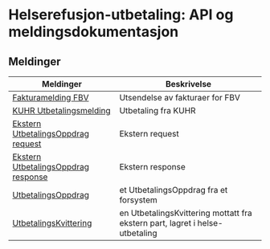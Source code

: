 # Helserefusjon-utbetaling: API og meldingsdokumentasjon

## Meldinger

Meldinger |  Beskrivelse
-----|------------
[Fakturamelding FBV](docs/FBV_FAKTURAMELDING.md) | Utsendelse av fakturaer for FBV
[KUHR Utbetalingsmelding](docs/KUHR_UTBETALINGSMELDING.md) | Utbetaling fra KUHR
[Ekstern UtbetalingsOppdrag request](docs/EKSTERN_UTBETALINGSOPPDRAG_REQUEST.md) | Ekstern request
[Ekstern UtbetalingsOppdrag response](docs/EKSTERN_UTBETALINGSOPPDRAG_RESPONSE.md) | Ekstern response
[UtbetalingsOppdrag](docs/UTBETALINGSOPPDRAG.md) | et UtbetalingsOppdrag fra et forsystem
[UtbetalingsKvittering](docs/UTBETALINGSKVITTERING.md) | en UtbetalingsKvittering mottatt fra ekstern part, lagret i helse-utbetaling 